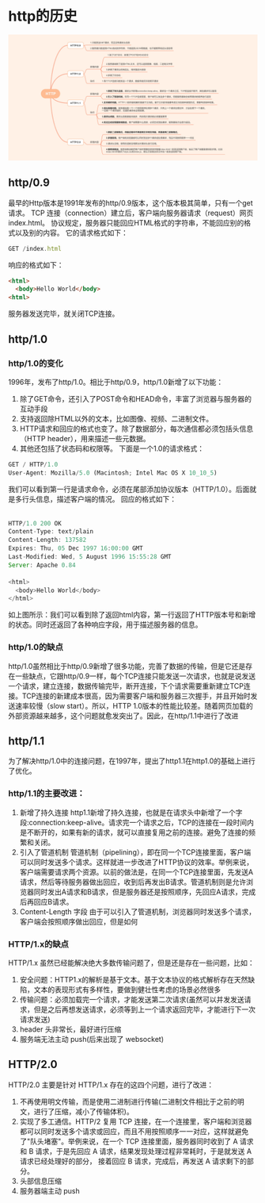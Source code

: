 # http的历史


![HTTP](./imgs/HTTP.jpg)
## http/0.9
最早的Http版本是1991年发布的http/0.9版本，这个版本极其简单，只有一个get请求。
TCP 连接（connection）建立后，客户端向服务器请求（request）网页index.html。
协议规定，服务器只能回应HTML格式的字符串，不能回应别的格式以及别的内容。
它的请求格式如下：
```js
GET /index.html
```
响应的格式如下：
```html
<html>
  <body>Hello World</body>
<html>
```
服务器发送完毕，就关闭TCP连接。

## http/1.0
### http/1.0的变化
1996年，发布了http/1.0。相比于http/0.9，http/1.0新增了以下功能：
1. 除了GET命令，还引入了POST命令和HEAD命令，丰富了浏览器与服务器的互动手段
2. 支持返回除HTML以外的文本，比如图像、视频、二进制文件。
3. HTTP请求和回应的格式也变了。除了数据部分，每次通信都必须包括头信息（HTTP header），用来描述一些元数据。
4. 其他还包括了状态码和权限等。
下面是一个1.0的请求格式：
```js
GET / HTTP/1.0
User-Agent: Mozilla/5.0 (Macintosh; Intel Mac OS X 10_10_5)
```
我们可以看到第一行是请求命令，必须在尾部添加协议版本（HTTP/1.0）。后面就是多行头信息，描述客户端的情况。
回应的格式如下：
```js

HTTP/1.0 200 OK 
Content-Type: text/plain
Content-Length: 137582
Expires: Thu, 05 Dec 1997 16:00:00 GMT
Last-Modified: Wed, 5 August 1996 15:55:28 GMT
Server: Apache 0.84
 
<html>
  <body>Hello World</body>
</html>
```
如上图所示：我们可以看到除了返回html内容，第一行返回了HTTP版本号和新增的状态。同时还返回了各种响应字段，用于描述服务器的信息。

### http/1.0的缺点
http/1.0虽然相比于http/0.9新增了很多功能，完善了数据的传输，但是它还是存在一些缺点，它跟http/0.9一样，每个TCP连接只能发送一次请求，也就是说发送一个请求，建立连接，数据传输完毕，断开连接，下个请求需要重新建立TCP连接。TCP连接的新建成本很高，因为需要客户端和服务器三次握手，并且开始时发送速率较慢（slow start）。所以，HTTP 1.0版本的性能比较差。随着网页加载的外部资源越来越多，这个问题就愈发突出了。因此，在http/1.1中进行了改进


## http/1.1
为了解决http/1.0中的连接问题，在1997年，提出了http1.1在http1.0的基础上进行了优化。
### http/1.1的主要改进：
1. 新增了持久连接
http1.1新增了持久连接，也就是在请求头中新增了一个字段:connection:keep-alive。请求完一个请求之后，TCP的连接在一段时间内是不断开的，如果有新的请求，就可以直接复用之前的连接。避免了连接的频繁和关闭。
2.  引入了管道机制
管道机制（pipelining），即在同一个TCP连接里面，客户端可以同时发送多个请求。这样就进一步改进了HTTP协议的效率。举例来说，客户端需要请求两个资源。以前的做法是，在同一个TCP连接里面，先发送A请求，然后等待服务器做出回应，收到后再发出B请求。管道机制则是允许浏览器同时发出A请求和B请求，但是服务器还是按照顺序，先回应A请求，完成后再回应B请求。
3. Content-Length 字段
由于可以引入了管道机制，浏览器同时发送多个请求，客户端会按照顺序做出回应，但是如何
### HTTP/1.x的缺点

HTTP/1.x 虽然已经能解决绝大多数传输问题了，但是还是存在一些问题，比如：

1. 安全问题：HTTP1.x的解析是基于文本。基于文本协议的格式解析存在天然缺陷，文本的表现形式有多样性，要做到健壮性考虑的场景必然很多
2. 传输问题：必须加载完一个请求，才能发送第二次请求(虽然可以并发发送请求，但是之后再想发送请求，必须等到上一个请求返回完毕，才能进行下一次请求发送)
3. header 头非常长，最好进行压缩
4. 服务端无法主动 push(后来出现了 websocket)

## HTTP/2.0

HTTP/2.0 主要是针对 HTTP/1.x 存在的这四个问题，进行了改进：

1. 不再使用明文传输，而是使用二进制进行传输(二进制文件相比于之前的明文，进行了压缩，减小了传输体积)。
2. 实现了多工通信。HTTP/2 复用 TCP 连接，在一个连接里，客户端和浏览器都可以同时发送多个请求或回应，而且不用按照顺序一一对应，这样就避免了"队头堵塞"。举例来说，在一个 TCP 连接里面，服务器同时收到了 A 请求和 B 请求，于是先回应 A 请求，结果发现处理过程非常耗时，于是就发送 A 请求已经处理好的部分， 接着回应 B 请求，完成后，再发送 A 请求剩下的部分。
3. 头部信息压缩
4. 服务器端主动 push
